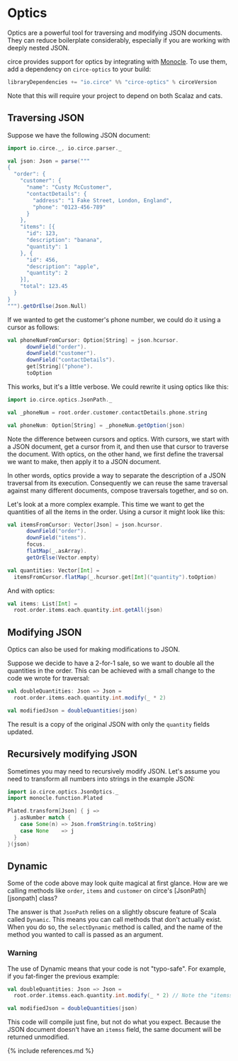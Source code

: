 Optics
======

Optics are a powerful tool for traversing and modifying JSON documents. They can reduce boilerplate
considerably, especially if you are working with deeply nested JSON.

circe provides support for optics by integrating with [Monocle](https://julien-truffaut.github.io/Monocle/). To use them, add a
dependency on `circe-optics` to your build:

```scala
libraryDependencies += "io.circe" %% "circe-optics" % circeVersion
```

Note that this will require your project to depend on both Scalaz and cats.

## Traversing JSON

Suppose we have the following JSON document:

```scala mdoc:silent
import io.circe._, io.circe.parser._

val json: Json = parse("""
{
  "order": {
    "customer": {
      "name": "Custy McCustomer",
      "contactDetails": {
        "address": "1 Fake Street, London, England",
        "phone": "0123-456-789"
      }
    },
    "items": [{
      "id": 123,
      "description": "banana",
      "quantity": 1
    }, {
      "id": 456,
      "description": "apple",
      "quantity": 2
    }],
    "total": 123.45
  }
}
""").getOrElse(Json.Null)
```

If we wanted to get the customer's phone number, we could do it using a cursor as follows:

```scala mdoc
val phoneNumFromCursor: Option[String] = json.hcursor.
      downField("order").
      downField("customer").
      downField("contactDetails").
      get[String]("phone").
      toOption
```

This works, but it's a little verbose. We could rewrite it using optics like this:

```scala mdoc
import io.circe.optics.JsonPath._

val _phoneNum = root.order.customer.contactDetails.phone.string

val phoneNum: Option[String] = _phoneNum.getOption(json)
```

Note the difference between cursors and optics. With cursors, we start with a JSON document, get a
cursor from it, and then use that cursor to traverse the document. With optics, on the other hand,
we first define the traversal we want to make, then apply it to a JSON document.

In other words, optics provide a way to separate the description of a JSON traversal from its
execution. Consequently we can reuse the same traversal against many different documents, compose
traversals together, and so on.

Let's look at a more complex example. This time we want to get the quantities of all the
items in the order. Using a cursor it might look like this:

```scala mdoc
val itemsFromCursor: Vector[Json] = json.hcursor.
      downField("order").
      downField("items").
      focus.
      flatMap(_.asArray).
      getOrElse(Vector.empty)

val quantities: Vector[Int] =
  itemsFromCursor.flatMap(_.hcursor.get[Int]("quantity").toOption)
```

And with optics:

```scala mdoc
val items: List[Int] =
  root.order.items.each.quantity.int.getAll(json)
```

## Modifying JSON

Optics can also be used for making modifications to JSON.

Suppose we decide to have a 2-for-1 sale, so we want to double all the quantities in the order. This
can be achieved with a small change to the code we wrote for traversal:

```scala mdoc
val doubleQuantities: Json => Json =
  root.order.items.each.quantity.int.modify(_ * 2)

val modifiedJson = doubleQuantities(json)
```

The result is a copy of the original JSON with only the `quantity` fields updated.

## Recursively modifying JSON

Sometimes you may need to recursively modify JSON. Let's assume you need to transform all numbers into
strings in the example JSON:

```scala mdoc
import io.circe.optics.JsonOptics._
import monocle.function.Plated

Plated.transform[Json] { j =>
  j.asNumber match {
    case Some(n) => Json.fromString(n.toString)
    case None    => j
  }
}(json)
```

## Dynamic

Some of the code above may look quite magical at first glance. How are we calling methods like
`order`, `items` and `customer` on circe's [JsonPath][jsonpath] class?

The answer is that `JsonPath` relies on a slightly obscure feature of Scala called `Dynamic`. This
means you can call methods that don't actually exist. When you do so, the `selectDynamic` method is
called, and the name of the method you wanted to call is passed as an argument.

### Warning

The use of Dynamic means that your code is not "typo-safe". For example, if you fat-finger the previous
example:

```scala
val doubleQuantities: Json => Json =
  root.order.itemss.each.quantity.int.modify(_ * 2) // Note the "itemss" typo

val modifiedJson = doubleQuantities(json)
```

This code will compile just fine, but not do what you expect. Because the JSON document doesn't have
an `itemss` field, the same document will be returned unmodified.

{% include references.md %}

